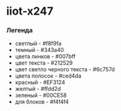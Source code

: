 # iiot-x247

### Легенда
* светлый - #f8f9fa
* темный - #343a40
* цвета линков - #007bff
* цвет текста - #212529
* цвет светло черного текста - #6c757d
* цвета полосок - #ced4da
* красный - #EF3124
* желтый - #ffdd2d
* зеленый - #00CE58
* для блоков - #f4f4f4